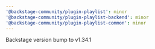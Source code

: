 ```yaml
---
'@backstage-community/plugin-playlist': minor
'@backstage-community/plugin-playlist-backend': minor
'@backstage-community/plugin-playlist-common': minor
---
```


Backstage version bump to v1.34.1
